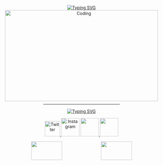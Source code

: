 <div style="background-image: url('https://e1.pxfuel.com/desktop-wallpaper/450/472/desktop-wallpaper-for-android-mobile-nature-love-best-nature-mobile-thumbnail.jpg'); background-size: cover; background-position: center; height: 300px;">
  <!-- Your existing content goes here -->
    <!-- Typing SVG -->
  <div align="center">
    <a href="https://git.io/typing-svg">
      <img src="https://readme-typing-svg.demolab.com?font=Lemon&duration=3000&pause=500&color=10394B&background=6F76FF00&center=true&random=false&width=435&lines=My+name+is+Summer;Not+particularly+good+at+anything;Just+learning;%3AD" alt="Typing SVG" />
    </a>
  <div align="center">
    <img alt="Coding" src="https://art.ngfiles.com/images/3003000/3003864_moawling_pixel-day-2023-banner.gif" style="width:100%;">
    <hr style="width:50%; margin-top: 10px;">
  </div>

  <div align="center">
    <a href="https://git.io/typing-svg">
      <img src="https://readme-typing-svg.demolab.com?font=&duration=3000&pause=500&color=10394B&background=6F76FF00&center=true&random=false&width=435&lines=connect+with+me" alt="Typing SVG" />
    </a>
  </div>
  <p align="center">
    <a href="https://twitter.com/NovemberMoon19" target="blank">
      <img src="https://img.icons8.com/color/48/000000/twitter--v1.png" alt="Twitter" height="50" width="50" />
    </a
    <a href="https://www.instagram.com/satousama2021/">
      <img src="https://img.icons8.com/color/48/000000/instagram-new.png" alt="Instagram" height="60" width="60" />
    </a>
    <a href="https://www.youtube.com/channel/UCJG3nPgXQkl9EtOUdBCrxWA">
      <img src="https://img.icons8.com/color/48/000000/youtube-play.png"height="60" width="60" />
    </a>
    <a href="https://t.me/BeWaterMyBestoFrendo">
      <img src="https://img.icons8.com/color/48/000000/telegram-app.png" height="60" width="60" />
    </a>
  </p>

  <div align="center">
    <img src="https://github-readme-stats.vercel.app/api?username=summermeitei&show=reviews,discussions_started,discussions_answered,prs_merged,prs_merged_percentage&show_icons=true&theme=tokyonight" width="45%" />
    <img src="https://github-profile-trophy.vercel.app/?username=summermeitei&theme=tokyonight&column=3&row=2" width="45%" />
  </div>
</div>
